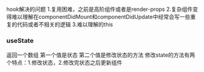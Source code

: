 ## 
hook解决的问题
1.复用困难，之前是高阶组件或者是render-props
2.复杂组件变得难以理解在componentDidMount和componentDidUpdate中经常会写一些重复的代码或者不相关的逻辑
3.难以理解的this

### useState 
返回一个数组 第一个值是状态 第二个值是修改状态的方法
修改state的方法有两个特点：1.修改状态，2.修改完状态之后更新组件
